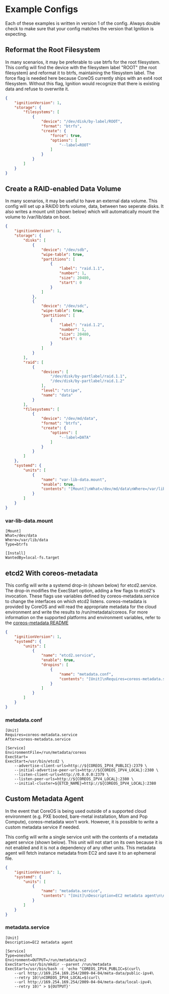 # Example Configs #

Each of these examples is written in version 1 of the config. Always double
check to make sure that your config matches the version that Ignition is
expecting.

## Reformat the Root Filesystem ##

In many scenarios, it may be preferable to use btrfs for the root filesystem.
This config will find the device with the filesystem label "ROOT" (the root
filesystem) and reformat it to btrfs, maintaining the filesystem label. The
force flag is needed here because CoreOS currently ships with an ext4 root
filesystem. Without this flag, Ignition would recognize that there is existing
data and refuse to overwrite it.

```json
{
	"ignitionVersion": 1,
	"storage": {
		"filesystems": [
			{
				"device": "/dev/disk/by-label/ROOT",
				"format": "btrfs",
				"create": {
					"force": true,
					"options": [
						"--label=ROOT"
					]
				}
			}
		]
	}
}
```

## Create a RAID-enabled Data Volume ##

In many scenarios, it may be useful to have an external data volume. This
config will set up a RAID0 btrfs volume, data, between two seperate disks. It
also writes a mount unit (shown below) which will automatically mount the
volume to /var/lib/data on boot.

```json
{
	"ignitionVersion": 1,
	"storage": {
		"disks": [
			{
				"device": "/dev/sdb",
				"wipe-table": true,
				"partitions": [
					{
						"label": "raid.1.1",
						"number": 1,
						"size": 20480,
						"start": 0
					}
				]
			},
			{
				"device": "/dev/sdc",
				"wipe-table": true,
				"partitions": [
					{
						"label": "raid.1.2",
						"number": 1,
						"size": 20480,
						"start": 0
					}
				]
			}
		],
		"raid": [
			{
				"devices": [
					"/dev/disk/by-partlabel/raid.1.1",
					"/dev/disk/by-partlabel/raid.1.2"
				],
				"level": "stripe",
				"name": "data"
			}
		],
		"filesystems": [
			{
				"device": "/dev/md/data",
				"format": "btrfs",
				"create": {
					"options": [
						"--label=DATA"
					]
				}
			}
		]
	},
	"systemd": {
		"units": [
			{
				"name": "var-lib-data.mount",
				"enable": true,
				"contents": "[Mount]\nWhat=/dev/md/data\nWhere=/var/lib/data\nType=btrfs\n\n[Install]\nWantedBy=local-fs.target"
			}
		]
	}
}
```

### var-lib-data.mount ###

```
[Mount]
What=/dev/data
Where=/var/lib/data
Type=btrfs

[Install]
WantedBy=local-fs.target
```

## etcd2 With coreos-metadata ##

This config will write a systemd drop-in (shown below) for etcd2.service. The
drop-in modifies the ExecStart option, adding a few flags to etcd2's
invocation. These flags use variables defined by coreos-metadata.service to
change the interfaces on which etcd2 listens. coreos-metadata is provided by
CoreOS and will read the appropriate metadata for the cloud environment and
write the results to /run/metadata/coreos. For more information on the
supported platforms and environment variables, refer to the [coreos-metadata
README][coreos-metadata]

```json
{
	"ignitionVersion": 1,
	"systemd": {
		"units": [
			{
				"name": "etcd2.service",
				"enable": true,
				"dropins": [
					{
						"name": "metadata.conf",
						"contents": "[Unit]\nRequires=coreos-metadata.service\nAfter=coreos-metadata.service\n\n[Service]\nEnvironmentFile=/run/metadata/coreos\nExecStart=\nExecStart=/usr/bin/etcd2 --advertise-client-urls=http://${COREOS_IPV4_PUBLIC}:2379 --initial-advertise-peer-urls=http://${COREOS_IPV4_LOCAL}:2380 --listen-client-urls=http://0.0.0.0:2379 --listen-peer-urls=http://${COREOS_IPV4_LOCAL}:2380 --initial-cluster=${ETCD_NAME}=http://${COREOS_IPV4_LOCAL}:2380"
					}
				]
			}
		]
	}
}
```

[coreos-metadata]: https://github.com/coreos/coreos-metadata/blob/master/README.md

### metadata.conf ###

```
[Unit]
Requires=coreos-metadata.service
After=coreos-metadata.service

[Service]
EnvironmentFile=/run/metadata/coreos
ExecStart=
ExecStart=/usr/bin/etcd2 \
	--advertise-client-urls=http://${COREOS_IPV4_PUBLIC}:2379 \
	--initial-advertise-peer-urls=http://${COREOS_IPV4_LOCAL}:2380 \
	--listen-client-urls=http://0.0.0.0:2379 \
	--listen-peer-urls=http://${COREOS_IPV4_LOCAL}:2380 \
	--initial-cluster=${ETCD_NAME}=http://${COREOS_IPV4_LOCAL}:2380
```

## Custom Metadata Agent ##

In the event that CoreOS is being used outside of a supported cloud environment
(e.g. PXE booted, bare-metal installation, Mom and Pop Compute),
coreos-metadata won't work. However, it is possible to write a custom metadata
service if needed.


This config will write a single service unit with the contents of a metadata
agent service (shown below). This unit will not start on its own because it is
not enabled and it is not a dependency of any other units. This metadata agent
will fetch instance metadata from EC2 and save it to an ephemeral file.

```json
{
	"ignitionVersion": 1,
	"systemd": {
		"units": [
			{
				"name": "metadata.service",
				"contents": "[Unit]\nDescription=EC2 metadata agent\n\n[Service]\nType=oneshot\nEnvironment=OUTPUT=/run/metadata/ec2\nExecStart=/usr/bin/mkdir --parent /run/metadata\nExecStart=/usr/bin/bash -c 'echo \"COREOS_IPV4_PUBLIC=$(curl --url http://169.254.169.254/2009-04-04/meta-data/public-ipv4 --retry 10)\\nCOREOS_IPV4_LOCAL=$(curl --url http://169.254.169.254/2009-04-04/meta-data/local-ipv4 --retry 10)\" > ${OUTPUT}'\n"
			}
		]
	}
}
```

### metadata.service ###

```
[Unit]
Description=EC2 metadata agent

[Service]
Type=oneshot
Environment=OUTPUT=/run/metadata/ec2
ExecStart=/usr/bin/mkdir --parent /run/metadata
ExecStart=/usr/bin/bash -c 'echo "COREOS_IPV4_PUBLIC=$(curl\
	--url http://169.254.169.254/2009-04-04/meta-data/public-ipv4\
	--retry 10)\nCOREOS_IPV4_LOCAL=$(curl\
	--url http://169.254.169.254/2009-04-04/meta-data/local-ipv4\
	--retry 10)" > ${OUTPUT}'
```
